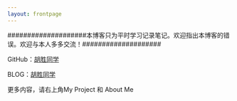 ```yaml
---
layout: frontpage
---
```


####################本博客只为平时学习记录笔记。欢迎指出本博客的错误。欢迎与本人多多交流！####################

GitHub：[胡胜同学](https://github.com/HushengStudent)

BLOG：[胡胜同学](https://hushengstudent.github.io/) 

更多内容，请右上角My Project 和 About Me